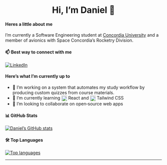 <h1 align="center">Hi, I’m Daniel 👋</h1>

#### Heres a little about me 
I’m currently a Software Engineering student at [Concordia University](https://www.concordia.ca) and a member of avionics with Space Concordia’s Rocketry Division.

#### 📫 Best way to connect with me  
[![LinkedIn][linkedin-shield]][linkedin-url]

#### Here’s what I’m currently up to
- 🔭 I’m working on a system that automates my study workflow by producing custom quizzes from course materials.
- 🌱 I’m currently learning <img align="absmiddle" height="18" width="18" src="https://cdn.simpleicons.org/react/[#61DAFB]" alt="React"/> React and <img align="absmiddle" height="18" width="18" src="https://cdn.simpleicons.org/tailwindcss/[#06B6D4]" alt="Tailwind CSS"/> Tailwind CSS  
- 👯 I’m looking to collaborate on open‑source web apps

#### 📊 GitHub Stats  
<a href="https://github.com/ddiliberto123">
  <img src="https://github-readme-stats-mu-khaki-96.vercel.app/api?username=ddiliberto123&show_icons=true&theme=radical" alt="Daniel’s GitHub stats" />
</a>

<br/>

#### 🛠 Top Languages  
<a href="https://github.com/ddiliberto123">
  <img src="https://github-readme-stats-mu-khaki-96.vercel.app/api/top-langs/?username=ddiliberto123&layout=compact&theme=radical" alt="Top languages" />
</a>

---

[linkedin-shield]: https://img.shields.io/badge/LinkedIn-Connect-blue?logo=linkedin&logoColor=white&style=for-the-badge  
[linkedin-url]:   https://www.linkedin.com/in/ddiliberto123/  
